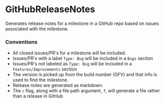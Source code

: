 # GitHubReleaseNotes

Generates release notes for a milestone in a GitHub repo based on issues associated with the milestone.

### Conventions

- All closed issues/PR's for a milestone will be included.
- Issues/PR's with a label `Type: Bug` will be included in a `Bugs` section
- Issues/PR's not labeled as `Type: Bug` will be included in a `Features/Improvements` section
- The version is picked up from the build number (GFV) and that info is used to find the milestone.
- Release notes are generated as markdown.
- The `c` flag, along with a file path argument, `f`, will generate a file rather than a release in GitHub
